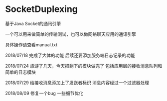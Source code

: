 # SocketDuplexing
基于Java Socket的通讯引擎

一个可以用来做简单的传输测试，也可以做网络聊天应用的通讯引擎

具体操作请查看manual.txt

2018/07/18
完成了大体的功能
后续还要添加服务端日志记录的功能

2018/07/24
旅游了几天，今天把剩下的模块做完了
包括应用层的接收消息队列和简单的日志模块

2018/07/29
给接收消息添加上了发送者标识
消息内容经过一个过滤器处理

2018/08/09
修复一个bug
一些细节优化
